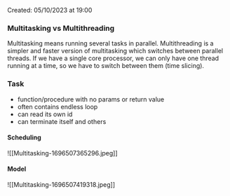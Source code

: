 Created: 05/10/2023 at 19:00

### Multitasking vs Multithreading
Multitasking means running several tasks in parallel.
Multithreading is a simpler and faster version of multitasking which switches between parallel threads.
If we have a single core processor, we can only have one thread running at a time, so we have to switch between them (time slicing).

### Task
- function/procedure with no params or return value
- often contains endless loop
- can read its own id
- can terminate itself and others

#### Scheduling
![[Multitasking-1696507365296.jpeg]]

#### Model
![[Multitasking-1696507419318.jpeg]]